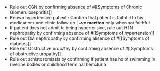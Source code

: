 - Rule out CGN by confirming absence of #[[Symptoms of Chronic Glomerulonephritis]]
- Known hypertensive patient : Confirm that patient is faithful to his medications and clinic follow up | **-ve mention** only when not faithful
- If patient does not admit to being hypertensive, rule out HTN nephropathy by confirming absence of #[[Symptoms of hypertension]]
- Rule out DM nephropathy by confirming absence of #[[Symptoms of diabetes]]
- Rule out Obstructive uropathy by confirming absence of #[[Symptoms of obstructive uropathy]]
- Rule out schistosomiasis by confirming  if patient has hx of swimming in riverine bodies or childhood terminal hematuria